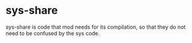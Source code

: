 # sys-share

sys-share is code that mod needs for its compilation, so that they do not need to be confused by the sys code.
